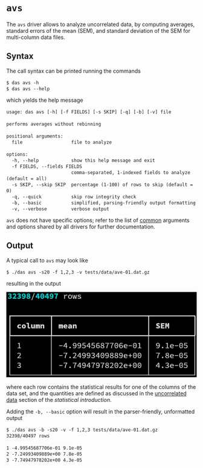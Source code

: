 # `avs`

The `avs` driver allows to analyze uncorrelated data, by
computing averages, standard errors of the mean (SEM), and
standard deviation of the SEM for multi-column data files.


## Syntax

The call syntax can be printed running the commands

```
$ das avs -h
$ das avs --help
```

which yields the help message

```
usage: das avs [-h] [-f FIELDS] [-s SKIP] [-q] [-b] [-v] file

performs averages without rebinning

positional arguments:
  file                  file to analyze

options:
  -h, --help            show this help message and exit
  -f FIELDS, --fields FIELDS
                        comma-separated, 1-indexed fields to analyze (default = all)
  -s SKIP, --skip SKIP  percentage (1-100) of rows to skip (default = 0)
  -q, --quick           skip row integrity check
  -b, --basic           simplified, parsing-friendly output formatting
  -v, --verbose         verbose output
```

`avs` does not have specific options; refer to the list of
[common](common.md) arguments and options shared by all
drivers for further documentation.


## Output

A typical call to `avs` may look like

```
$ ./das avs -s20 -f 1,2,3 -v tests/data/ave-01.dat.gz
```

resulting in the output

![fancy-output](avs-01.png)

where each row contains the statistical results for one of the
columns of the data set, and the quantities are defined as
discussed in the [uncorrelated
data](../statistics.md#uncorrelated-data) section of the
*statistical introduction*.

Adding the `-b, --basic` option will result in the
parser-friendly, unformatted output

```
$ ./das avs -b -s20 -v -f 1,2,3 tests/data/ave-01.dat.gz
32398/40497 rows

1 -4.99545687706e-01 9.1e-05
2 -7.24993409889e+00 7.8e-05
3 -7.74947978202e+00 4.3e-05
```
